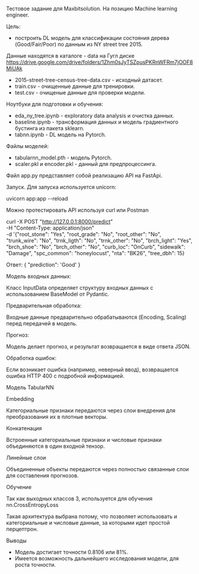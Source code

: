 Тестовое задание для Maxbitsolution.
 На позицию Machine learning engineer.

 Цель:

-   построить DL модель для классификации состояния дерева
    (Good/Fair/Poor) по данным из NY street tree 2015.

Данные находятся в каталоге - data на Гугл диске https://drive.google.com/drive/folders/1Zhm0sJyTSZpusPKRnWFRm7jOOF8MiUAk

-   2015-street-tree-census-tree-data.csv - исходный датасет.
-   train.csv - очищенные данные для тренировки.
-   test.csv - очищеные данные для проверки модели.

Ноутбуки для подготовки и обучения:

-   eda_ny_tree.ipynb - exploratory data analysis и очистка данных.
-   baseline.ipynb - трансформация данных и модель градиентного бустинга
    из пакета sklearn.
-   tabnn.ipynb - DL модель на Pytorch.

Файлы моделей:

-   tabularnn_model.pth - модель Pytorch.
-   scaler.pkl и encoder.pkl - данный для предпроцессинга.

Файл app.py представляет собой реализацию API на FastApi.

Запуск.
Для запуска используется unicorn:

uvicorn app:app --reload

Можно протестировать API используя curl или Postman

curl -X POST "http://127.0.0.1:8000/predict" \
-H "Content-Type: application/json" \
-d '{"root_stone": "Yes", "root_grade": "No", "root_other": "No", "trunk_wire": "No", "trnk_ligth": "No", "trnk_other": "No", "brch_light": "Yes", "brch_shoe": "No", "brch_other": "No", "curb_loc": "OnCurb", "sidewalk": "Damage", "spc_common":  "honeylocust", "nta": "BK26", "tree_dbh": 15}

Ответ:
{
  "prediction": 'Good'
}

Модель входных данных:

Класс InputData определяет структуру входных данных с использованием
BaseModel от Pydantic.

Предварительная обработка:

Входные данные предварительно обрабатываются (Encoding, Scaling) перед
передачей в модель.

Прогноз:

Модель делает прогноз, и результат возвращается в виде ответа JSON.

Обработка ошибок:

Если возникает ошибка (например, неверный ввод), возвращается ошибка
HTTP 400 с подробной информацией.

Модель TabularNN

Embedding

Категориальные признаки передаются через слои внедрения для
преобразования их в плотные векторы.

Конкатенация

Встроенные категориальные признаки и числовые признаки объединяются в
один входной тензор.

Линейные слои

Объединенные объекты передаются через полностью связанные слои для
составления прогнозов.

Обучение

Так как выходных классов 3, используется для обучения
nn.CrossEntropyLoss

Такая архитектура выбрана потому, что позволяет использовать и
категориальные и числовые данные, за которыми идет простой перцептрон.

Выводы

-   Модель достигает точности 0.8106 или 81%.
-   Имеется возможность дальнейшего исследования модели, для роста
    точности.
